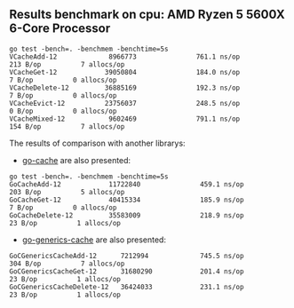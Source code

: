## Results benchmark on cpu: AMD Ryzen 5 5600X 6-Core Processor

```
go test -bench=. -benchmem -benchtime=5s
VCacheAdd-12             8966773               761.1 ns/op           213 B/op          7 allocs/op
VCacheGet-12            39050804               184.0 ns/op             7 B/op          0 allocs/op
VCacheDelete-12         36885169               192.3 ns/op             7 B/op          0 allocs/op
VCacheEvict-12          23756037               248.5 ns/op             0 B/op          0 allocs/op
VCacheMixed-12           9602469               791.1 ns/op           154 B/op          7 allocs/op
```

The results of comparison with another librarys:

- [go-cache](https://github.com/patrickmn/go-cache) are also presented:

```
go test -bench=. -benchmem -benchtime=5s
GoCacheAdd-12            11722840               459.1 ns/op           203 B/op          5 allocs/op
GoCacheGet-12            40415334               185.9 ns/op             7 B/op          0 allocs/op
GoCacheDelete-12         35583009               218.9 ns/op            23 B/op          1 allocs/op
```

- [go-generics-cache](https://github.com/Code-Hex/go-generics-cache) are also presented:

```
GoCGenericsCacheAdd-12      7212994             745.5 ns/op           304 B/op          7 allocs/op
GoCGenericsCacheGet-12      31680290            201.4 ns/op            23 B/op          1 allocs/op
GoCGenericsCacheDelete-12   36424033            231.1 ns/op            23 B/op          1 allocs/op
```
